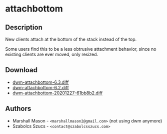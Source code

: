 attachbottom
============

Description
-----------
New clients attach at the bottom of the stack instead of the top.

Some users find this to be a less obtrusive attachment behavior, since no existing
clients are ever moved, only resized.

Download
--------
* [dwm-attachbottom-6.3.diff](dwm-attachbottom-6.3.diff)
* [dwm-attachbottom-6.2.diff](dwm-attachbottom-6.2.diff)
* [dwm-attachbottom-20201227-61bb8b2.diff](dwm-attachbottom-20201227-61bb8b2.diff)

Authors
-------
* Marshall Mason - `<marshallmason2@gmail.com>` (not using dwm anymore)
* Szabolcs Szucs - `<contact@szabolcsszucs.com>`
